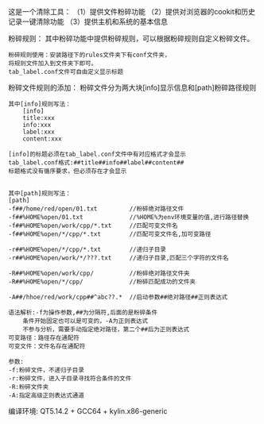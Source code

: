 这是一个清除工具：
（1）提供文件粉碎功能
（2）提供对浏览器的cookit和历史记录一键清除功能
（3）提供主机和系统的基本信息

粉碎规则：
	其中粉碎功能中提供粉碎规则，可以根据粉碎规则自定义粉碎文件。

	粉碎规则使用：安装路径下的rules文件夹下有conf文件夹，
	将规则文件加入到文件夹下即可。
	tab_label.conf文件可自由定义显示标题

粉碎文件规则的添加：
	粉碎文件分为两大块[info]显示信息和[path]粉碎路径规则
	
	其中[info]规则写法：
		[info]
		title:xxx
		info:xxx
		label:xxx
		content:xxx
	
	[info]的标题必须在tab_label.conf文件中有对应格式才会显示
	tab_label.conf格式:##title##info##label##content##
	标题格式没有循序要求，但必须存在才会显示


	其中[path]规则写法：
	[path]
	-f##/home/red/open/01.txt         //粉碎绝对路径文件
	-f##%HOME%open/01.txt             //%HOME%为env环境变量的值,进行路径替换
	-f##%HOME%open/work/cpp/*.txt     //匹配可变文件名
	-f##%HOME%open/*/cpp/*.txt        //匹配可变文件名,加可变路径

	-r##%HOME%open/*/cpp/*.txt        //递归子目录
	-r##%HOME%open/work/*/???.txt     //递归子目录,匹配三个字符的文件名

	-R##%HOME%open/work/cpp/          //粉碎绝对路径文件夹
	-R##%HOME%open/*/cpp/             //粉碎匹配成功的文件夹

	-A##/hhoe/red/work/cpp##^abc??.*  //启动参数##绝对路径##正则表达式

	语法解析:-f为操作参数,##为分隔符,后面的是粉碎条件
		条件开始固定也可以是可变的，-A为正则表达式
		不参与分析，需要手动指定绝对路径，第二个##后为正则表达式
	可变路径：路径存在通配符
	可变文件：文件名存在通配符	

	参数:
	-f:粉碎文件，不递归子目录
	-r:粉碎文件，进入子目录寻找符合条件的文件
	-R:粉碎文件夹
	-A:指定高级正则表达式通道

编译环境:
QT5.14.2 + GCC64 + kylin.x86-generic






